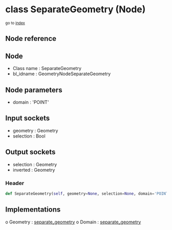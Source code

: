 # class SeparateGeometry (Node)

<sub>go to [index](/docs/index.md)</sub>

## Node reference

Node
----
 - Class name : SeparateGeometry
 - bl_idname : GeometryNodeSeparateGeometry

Node parameters
---------------
 - domain : 'POINT'

Input sockets
-------------
 - geometry : Geometry
 - selection : Bool

Output sockets
--------------
 - selection : Geometry
 - inverted : Geometry

### Header

``` python
def SeparateGeometry(self, geometry=None, selection=None, domain='POINT', node_label=None, node_color=None):
```

## Implementations

o Geometry : [separate_geometry](#separate_geometry) 
o Domain : [separate_geometry](#separate_geometry) 

